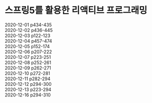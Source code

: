 # 스프링5를 활용한 리액티브 프로그래밍

2020-12-01 p434-435  
2020-12-02 p436-445  
2020-12-03 p122-123  
2020-12-04 p457-474  
2020-12-05 p152-174  
2020-12-06 p207-222  
2020-12-07 p223-251  
2020-12-08 p252-261  
2020-12-09 p262-271  
2020-12-10 p272-281  
2020-12-11 p282-294  
2020-12-12 p294-300  
2020-12-13 p223-294  
2020-12-16 p294-310  
